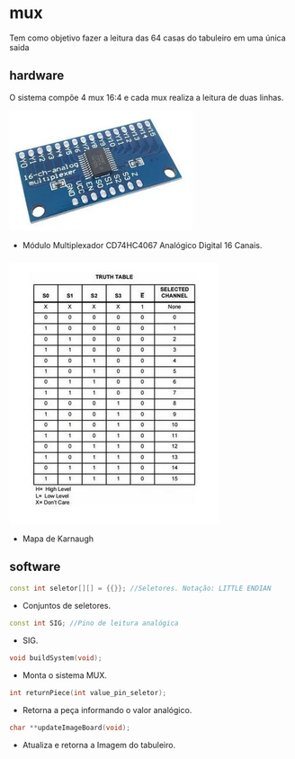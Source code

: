 # mux

Tem como objetivo fazer a leitura das 64 casas do tabuleiro em uma única saida

## hardware
O sistema compõe 4 mux 16:4 e cada mux realiza a leitura de duas linhas.

![](map_karnaugh/mux.png)
- Módulo Multiplexador CD74HC4067 Analógico Digital 16 Canais.

###

![](map_karnaugh/map.png)
- Mapa de Karnaugh

## software

```cpp
const int seletor[][] = {{}}; //Seletores. Notação: LITTLE ENDIAN
```

- Conjuntos de seletores.

```cpp
const int SIG; //Pino de leitura analógica
```

- SIG.

```cpp
void buildSystem(void);
```

- Monta o sistema MUX.

```cpp
int returnPiece(int value_pin_seletor);
```

- Retorna a peça informando o valor analógico.

```cpp
char **updateImageBoard(void);
```

- Atualiza e retorna a Imagem do tabuleiro.
